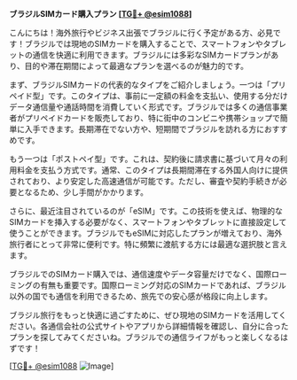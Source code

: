 **ブラジルSIMカード購入プラン [[TG💪+ @esim1088](https://t.me/s/esim1088)]**

こんにちは！海外旅行やビジネス出張でブラジルに行く予定がある方、必見です！ブラジルでは現地のSIMカードを購入することで、スマートフォンやタブレットの通信を快適に利用できます。ブラジルには多彩なSIMカードプランがあり、目的や滞在期間によって最適なプランを選べるのが魅力的です。

まず、ブラジルSIMカードの代表的なタイプをご紹介しましょう。一つは「プリペイド型」です。このタイプは、事前に一定額の料金を支払い、使用する分だけデータ通信量や通話時間を消費していく形式です。ブラジルでは多くの通信事業者がプリペイドカードを販売しており、特に街中のコンビニや携帯ショップで簡単に入手できます。長期滞在でない方や、短期間でブラジルを訪れる方におすすめです。

もう一つは「ポストペイ型」です。これは、契約後に請求書に基づいて月々の利用料金を支払う方式です。通常、このタイプは長期間滞在する外国人向けに提供されており、より安定した高速通信が可能です。ただし、審査や契約手続きが必要となるため、少し手間がかかります。

さらに、最近注目されているのが「eSIM」です。この技術を使えば、物理的なSIMカードを挿入する必要がなく、スマートフォンやタブレットに直接設定して使うことができます。ブラジルでもeSIMに対応したプランが増えており、海外旅行者にとって非常に便利です。特に頻繁に渡航する方には最適な選択肢と言えます。

ブラジルでのSIMカード購入では、通信速度やデータ容量だけでなく、国際ローミングの有無も重要です。国際ローミング対応のSIMカードであれば、ブラジル以外の国でも通信を利用できるため、旅先での安心感が格段に向上します。

ブラジル旅行をもっと快適に過ごすために、ぜひ現地のSIMカードを活用してください。各通信会社の公式サイトやアプリから詳細情報を確認し、自分に合ったプランを探してみてくださいね。ブラジルでの通信ライフがもっと楽しくなるはずです！

[[TG💪+ @esim1088](https://t.me/s/esim1088) ![Image](https://i.postimg.cc/Y0z9fWf4/image.png)]